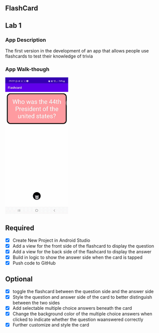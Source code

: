 ## FlashCard

## Lab 1

### App Description
The first version in the development of an app that allows people use flashcards to test their knowledge of trivia

### App Walk-though

<img src="https://github.com/Opeyeoluwa/FlashCard-App/blob/main/Screen_Recording_20220920_092205_Flashcard_1.gif" width=200><br>

## Required
- [x] Create New Project in Android Studio
- [x] Add a view for the front side of the flashcard to display the question
- [x] Add a view for the back side of the flashcard to display the answer
- [x] Build in logic to show the answer side when the card is tapped
- [x] Push code to GitHub
## Optional
- [x] toggle the flashcard between the question side and the answer side
- [x] Style the question and answer side of the card to better distinguish between the two sides
- [x] Add selectable multiple choice answers beneath the card
- [x] Change the background color of the multiple choice answers when clicked to indicate whether the question waanswered correctly
- [x] Further customize and style the card
